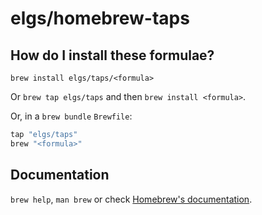 # elgs/homebrew-taps

## How do I install these formulae?

`brew install elgs/taps/<formula>`

Or `brew tap elgs/taps` and then `brew install <formula>`.

Or, in a `brew bundle` `Brewfile`:

```ruby
tap "elgs/taps"
brew "<formula>"
```

## Documentation

`brew help`, `man brew` or check [Homebrew's documentation](https://docs.brew.sh).
